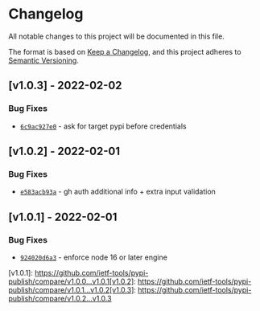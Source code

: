 # Changelog
All notable changes to this project will be documented in this file.

The format is based on [Keep a Changelog](https://keepachangelog.com/en/1.0.0/),
and this project adheres to [Semantic Versioning](https://semver.org/spec/v2.0.0.html).

## [v1.0.3] - 2022-02-02
### Bug Fixes
- [`6c9ac927e0`](https://github.com/ietf-tools/pypi-publish/commit/6c9ac927e0cbd8b978bec3ba6f4f5dc7a4e0ff29) - ask for target pypi before credentials


## [v1.0.2] - 2022-02-01
### Bug Fixes
- [`e583acb93a`](https://github.com/ietf-tools/pypi-publish/commit/e583acb93a3d919b21621707df6eb9cf2eee76b1) - gh auth additional info + extra input validation


## [v1.0.1] - 2022-02-01
### Bug Fixes
- [`924020d6a3`](https://github.com/ietf-tools/pypi-publish/commit/924020d6a33c194206b9b769a4279e23efca719e) - enforce node 16 or later engine

[v1.0.1]: https://github.com/ietf-tools/pypi-publish/compare/v1.0.0...v1.0.1[v1.0.2]: https://github.com/ietf-tools/pypi-publish/compare/v1.0.1...v1.0.2[v1.0.3]: https://github.com/ietf-tools/pypi-publish/compare/v1.0.2...v1.0.3